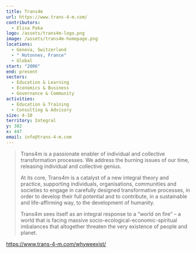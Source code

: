 ```yaml
---
title: Trans4m
url: https://www.trans-4-m.com/
contributors:
  - Elisa Paka
logo: /assets/trans4m-logo.png
image: /assets/trans4m-homepage.png
locations:
  - Geneva, Switzerland
  - " Hotonnes, France"
  - Global
start: "2006"
end: present
sectors:
  - Education & Learning
  - Economics & Business
  - Governance & Community
activities:
  - Education & Training
  - Consulting & Advisory
size: 4-10
territory: Integral
y: 382
x: 447
email: info@trans-4-m.com
---
```

> Trans4m is a passionate enabler of individual and collective transformation processes. We address the burning issues of our time, releasing individual and collective genius. 
> 
> At its core, Trans4m is a catalyst of a new integral theory and practice, supporting individuals, organisations, communities and societies to engage in carefully designed transformative processes, in order to develop their full potential and to contribute, in a sustainable and life-affirming way, to the development of humanity.
> 
> Trans4m sees itself as an integral response to a “world on fire” – a world that is facing massive socio-ecological-economic-spiritual imbalances that altogether threaten the very existence of people and planet.

 https://www.trans-4-m.com/whyweexist/
